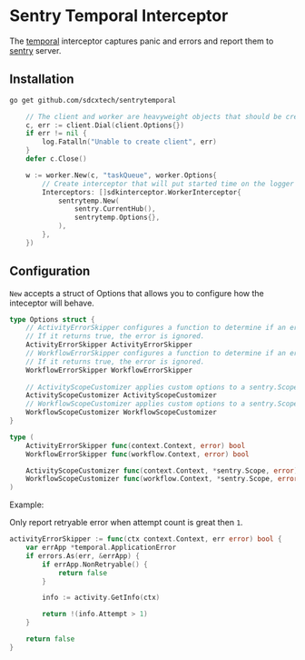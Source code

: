 # Sentry Temporal Interceptor

The [temporal](https://www.temporal.io/) interceptor captures panic and errors and report them 
to [sentry](https://github.com/getsentry/sentry) server.

## Installation

```sh
go get github.com/sdcxtech/sentrytemporal
```

```go
	// The client and worker are heavyweight objects that should be created once per process.
	c, err := client.Dial(client.Options{})
	if err != nil {
		log.Fatalln("Unable to create client", err)
	}
	defer c.Close()

	w := worker.New(c, "taskQueue", worker.Options{
		// Create interceptor that will put started time on the logger
		Interceptors: []sdkinterceptor.WorkerInterceptor{
			sentrytemp.New(
				sentry.CurrentHub(),
				sentrytemp.Options{},
			),
		},
	})
```

## Configuration

`New` accepts a struct of Options that allows you to configure how the inteceptor will behave.

```go
type Options struct {
    // ActivityErrorSkipper configures a function to determine if an error (or panic) from activity should be skipped.
    // If it returns true, the error is ignored.
    ActivityErrorSkipper ActivityErrorSkipper
    // WorkflowErrorSkipper configures a function to determine if an error (or panic) from workflow should be skipped.
    // If it returns true, the error is ignored.
    WorkflowErrorSkipper WorkflowErrorSkipper
    
    // ActivityScopeCustomizer applies custom options to a sentry.Scope just before an error is reported from an activity
    ActivityScopeCustomizer ActivityScopeCustomizer
    // WorkflowScopeCustomizer applies custom options to a sentry.Scope just before an error is reported from a workflow
    WorkflowScopeCustomizer WorkflowScopeCustomizer
}

type (
    ActivityErrorSkipper func(context.Context, error) bool
    WorkflowErrorSkipper func(workflow.Context, error) bool

    ActivityScopeCustomizer func(context.Context, *sentry.Scope, error)
    WorkflowScopeCustomizer func(workflow.Context, *sentry.Scope, error)
)
```

Example:

Only report retryable error when attempt count is great then `1`.

```go
activityErrorSkipper := func(ctx context.Context, err error) bool {
	var errApp *temporal.ApplicationError
	if errors.As(err, &errApp) {
		if errApp.NonRetryable() {
			return false
		}

		info := activity.GetInfo(ctx)

		return !(info.Attempt > 1)
	}

	return false
}
```
